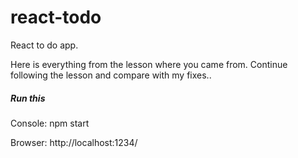 # react-todo
React to do app.


Here is everything from the lesson where you came from.
Continue following the lesson and compare with my fixes..

##### Run this
Console:
npm start

Browser: http://localhost:1234/